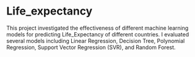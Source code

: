 # Life_expectancy
This project investigated the effectiveness of different machine learning models for predicting Life_Expectancy of different countries. I evaluated several models including Linear Regression, Decision Tree, Polynomial Regression, Support Vector Regression (SVR), and Random Forest.
